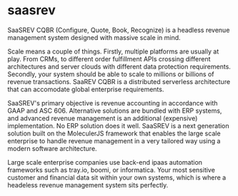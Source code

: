 # saasrev

SaaSREV CQBR (Configure, Quote, Book, Recognize) is a headless revenue management system designed with massive scale in mind. 

Scale means a couple of things. Firstly, multiple platforms are usually at play. From CRMs, to different order fulfillment APIs crossing different architectures and server clouds with different data protection requirements. Secondly, your system should be able to scale to millions or billions of revenue transactions.  SaaREV CQBR is a distributed serverless architecture that can accomodate global enterprise requirements.

SaaSREV's primary objective  is revenue accounting in accordance with GAAP and ASC 606. Alternative solutions are bundled with ERP systems, and advanced revenue management is an additional (expensive) implementation. No ERP solution does it well. SaaSREV is a next generation solution built on the MoleculerJS framework that enables the large scale enterprise to handle revenue management in a very tailored way using a modern software architecture.

Large scale enterprise companies use back-end ipaas automation frameworks such as tray.io, boomi, or informatica. Your most sensitive customer and financial data sit within your own systems, which is where a headeless revenue management system sits perfectly.
